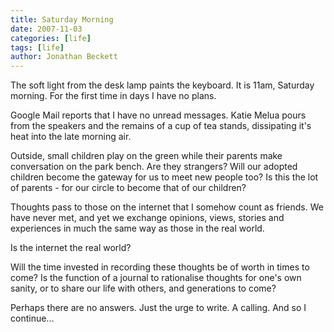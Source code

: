 ```yaml
---
title: Saturday Morning
date: 2007-11-03
categories: [life]
tags: [life]
author: Jonathan Beckett
---
```


The soft light from the desk lamp paints the keyboard. It is 11am, Saturday morning. For the first time in days I have no plans.

Google Mail reports that I have no unread messages. Katie Melua pours from the speakers and the remains of a cup of tea stands, dissipating it's heat into the late morning air.

Outside, small children play on the green while their parents make conversation on the park bench. Are they strangers? Will our adopted children become the gateway for us to meet new people too? Is this the lot of parents - for our circle to become that of our children?

Thoughts pass to those on the internet that I somehow count as friends. We have never met, and yet we exchange opinions, views, stories and experiences in much the same way as those in the real world.

Is the internet the real world?

Will the time invested in recording these thoughts be of worth in times to come? Is the function of a journal to rationalise thoughts for one's own sanity, or to share our life with others, and generations to come?

Perhaps there are no answers. Just the urge to write. A calling. And so I continue...